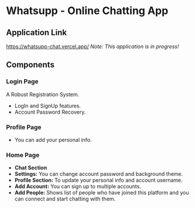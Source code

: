 # Whatsupp - Online Chatting App
## Application Link
https://whatsupp-chat.vercel.app/
*Note: This application is in progress!*

## Components
### Login Page 
A Robust Registration System.
- LogIn and SignUp features.
- Account Password Recovery.
### Profile Page 
- You can add your personal info.
### Home Page 
- **Chat Section**
- **Settings:** You can change account password and background theme.
- **Profile Section:** To update your personal info and account username.
- **Add Account:** You can sign up to multiple accounts.
- **Add People:** Shows list of people who have joined this platform and you can connect and start chatting with them.


